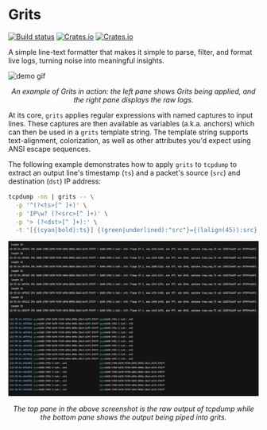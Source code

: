 # Grits

[![Build status](https://github.com/solidiquis/grits/actions/workflows/rust_ci.yml/badge.svg)](https://github.com/solidiquis/grits/actions)
[![Crates.io](https://img.shields.io/crates/v/grits.svg)](https://crates.io/crates/grits)
[![Crates.io](https://img.shields.io/crates/d/grits)](https://crates.io/crates/grits)

A simple line-text formatter that makes it simple to parse, filter, and format live logs, turning noise into meaningful insights.

![demo gif](images/log.gif)

<p align="center">
  <em>An example of Grits in action: the left pane shows Grits being applied, and the right pane displays the raw logs.</em>
</p>


At its core, `grits` applies regular expressions with named captures to input lines. These captures are then available as variables
(a.k.a. anchors) which can then be used in a `grits` template string. The template string supports text-alignment, colorization,
as well as other attributes you'd expect using ANSI escape sequences.

The following example demonstrates how to apply `grits` to `tcpdump` to extract an output line's timestamp (`ts`) and
a packet's source (`src`) and destination (`dst`) IP address:

```bash
tcpdump -nn | grits -- \
  -p '^(?<ts>[^ ]+)' \
  -p 'IP\w? (?<src>[^ ]+)' \
  -p '> (?<dst>[^ ]+):' \
  -t '[{(cyan|bold):ts}] {(green|underlined):"src"}={(lalign(45)):src} {(yellow|underlined):"dst"}={dst}'
```

![demo image](images/demo.png)
<p align="center">
  <em>The top pane in the above screenshot is the raw output of tcpdump while the bottom pane shows the output being piped into grits.</em>
</p>
